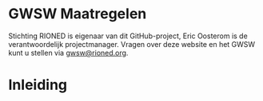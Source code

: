 # GWSW Maatregelen

<style>
  .symbolSmall{width:20px;height:20px;margin-right:1em;vertical-align:middle}
  .symbol{width:30px;height:30px;margin-right:1em;vertical-align:middle}
</style>

Stichting RIONED is eigenaar van dit GitHub-project, Eric Oosterom is de verantwoordelijk projectmanager. 
Vragen over deze website en het GWSW kunt u stellen via gwsw@rioned.org. 

# Inleiding

